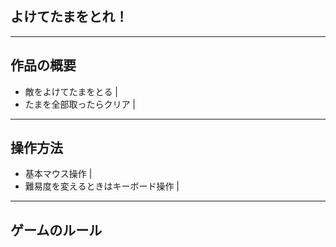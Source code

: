 ## よけてたまをとれ！
---

## 作品の概要
- 敵をよけてたまをとる |
- たまを全部取ったらクリア |

---

## 操作方法
- 基本マウス操作 |
- 難易度を変えるときはキーボード操作 |

---
## ゲームのルール
